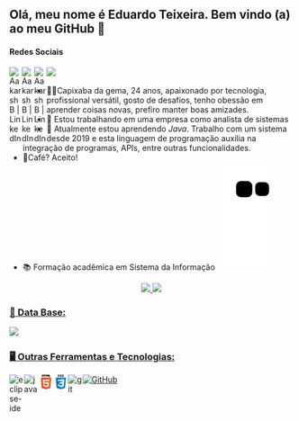 ## Olá, meu nome é Eduardo Teixeira. Bem vindo (a) ao meu GitHub 👋<br/>
####  Redes Sociais
<a href="https://linkedin.com/in/eduardo-felicidade" target="_blank"><img align="left" alt="Aakarsh B | LinkedIn" width="22px" src="https://github.com/EDUARDO-TEIXEIRA/arquivos-midia/blob/main/linkedin.svg" /> 
<a href="https://t.me/eduardoteixeira" target="_blank"><img width="23px" src="https://github.com/EDUARDO-TEIXEIRA/arquivos-midia/blob/main/telegram.svg"></a>
<a href="https://www.instagram.com/eduardo_felic/" target="_blank">
  <img align="left" alt="Aakarsh B | LinkedIn" width="22px" src="https://github.com/EDUARDO-TEIXEIRA/arquivos-midia/blob/main/instagram.svg"/> </a>
  <a href="mailto:eduardo_teixeiraa@hotmail.com" target="_blank"><img align="left" alt="Aakarsh B | LinkedIn" width="22px" src="https://github.com/EDUARDO-TEIXEIRA/arquivos-midia/blob/main/email.svg"/> </a>
<br/>

- 🧑‍💻Capixaba da gema, 24 anos, apaixonado por tecnologia, profissional versátil, gosto de desafios, tenho obessão em aprender coisas novas, prefiro manter boas amizades. 
- 🔭 Estou trabalhando em uma empresa como analista de sistemas
- 🌱 Atualmente estou aprendendo _Java_. Trabalho com um sistema desde 2019 e esta linguagem de programação auxilia na integração de programas, APIs, entre outras funcionalidades.  
- 🍵Café? Aceito!    
- 📚 Formação acadêmica em Sistema da Informação
![Snake animation](https://github.com/EDUARDO-TEIXEIRA/EDUARDO-TEIXEIRA/blob/output/github-contribution-grid-snake.svg)
<div align="center">
  <a href="https://github.com/eduardo-teixeira">
  <img widht="35%" src="https://github-readme-stats.vercel.app/api?username=eduardo-teixeira&show_icons=true&theme=dark&include_all_commits=true&count_private=true"/>
    <img widht="35%" src="https://github-readme-stats.vercel.app/api/top-langs/?username=eduardo-teixeira&layout=compact&langs_count=7&theme=dark"/>
 </div>
          
### 📅 Data Base:
<img width="26px" src="https://cdn.jsdelivr.net/gh/devicons/devicon/icons/oracle/oracle-original.svg"/><br/>
### 🖥️ Outras Ferramentas e Tecnologias:
<div>
<img align="left" alt="eclipse-ide" width="26px" src="https://upload.wikimedia.org/wikipedia/commons/c/cf/Eclipse-SVG.svg"/>
<img align="left" alt="java" width="26px" src="https://cdn.jsdelivr.net/gh/devicons/devicon/icons/java/java-original.svg"/>
<img align="left" alt="HTML5" width="26px" src="https://raw.githubusercontent.com/github/explore/80688e429a7d4ef2fca1e82350fe8e3517d3494d/topics/html/html.png" />
<img align="left" alt="CSS3" width="26px" src="https://raw.githubusercontent.com/github/explore/80688e429a7d4ef2fca1e82350fe8e3517d3494d/topics/css/css.png" />
<img lign="left" alt="GitHub" width="26px" src="https://github.com/EDUARDO-TEIXEIRA/arquivos-midia/blob/main/github.svg" /> 
<img align="left" alt="git" width="26px" src="https://www.vectorlogo.zone/logos/git-scm/git-scm-icon.svg"/>

</div>
